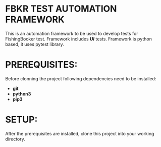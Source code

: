 # FBKR TEST AUTOMATION FRAMEWORK
This is an automation framework to be used to develop tests for FishingBooker test.
Framework includes ***UI*** tests.
Framework is python based, it uses pytest library.

# PREREQUISITES:
Before clonning the project following dependencies need to be installed:
- **git** 
- **python3**
- **pip3** 

# SETUP:
After the prerequisites are installed, clone this project into your working
directory.








